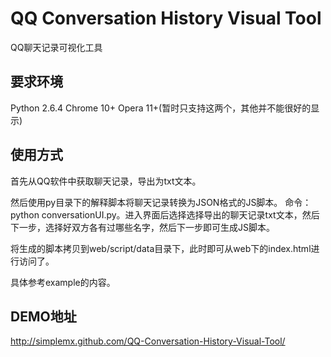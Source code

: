 # QQ Conversation History Visual Tool

QQ聊天记录可视化工具

## 要求环境

Python 2.6.4
Chrome 10+ Opera 11+(暂时只支持这两个，其他并不能很好的显示)

## 使用方式

首先从QQ软件中获取聊天记录，导出为txt文本。

然后使用py目录下的解释脚本将聊天记录转换为JSON格式的JS脚本。
命令：python conversationUI.py。进入界面后选择选择导出的聊天记录txt文本，然后下一步，选择好双方各有过哪些名字，然后下一步即可生成JS脚本。

将生成的脚本拷贝到web/script/data目录下，此时即可从web下的index.html进行访问了。

具体参考example的内容。

## DEMO地址

http://simplemx.github.com/QQ-Conversation-History-Visual-Tool/
